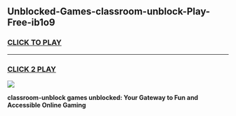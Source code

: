 
## Unblocked-Games-classroom-unblock-Play-Free-ib1o9
<h3>
<a href="https://premium76.site?title=classroom-unblock&ref=21A">CLICK TO PLAY</a></h3>
<hr>

<h3>
<a href="https://premium76.site?title=classroom-unblock&ref=21A">CLICK 2 PLAY</a>
  
</h3>

<a href="https://premium76.site?title=classroom-unblock&ref=21A"><img src="https://clearcache.store/games.png"></a>


**classroom-unblock games unblocked: Your Gateway to Fun and Accessible Online Gaming**
